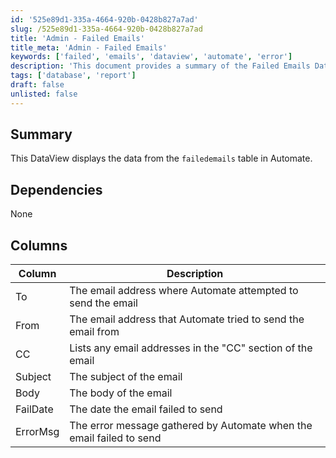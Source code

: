```yaml
---
id: '525e89d1-335a-4664-920b-0428b827a7ad'
slug: /525e89d1-335a-4664-920b-0428b827a7ad
title: 'Admin - Failed Emails'
title_meta: 'Admin - Failed Emails'
keywords: ['failed', 'emails', 'dataview', 'automate', 'error']
description: 'This document provides a summary of the Failed Emails DataView in ConnectWise Automate, detailing the columns and their descriptions that are displayed from the failedemails table, including information such as the email addresses involved, subject, body, failure date, and error messages.'
tags: ['database', 'report']
draft: false
unlisted: false
---
```


## Summary

This DataView displays the data from the `failedemails` table in Automate.

## Dependencies

None

## Columns

| Column    | Description                                                                                     |
|-----------|-------------------------------------------------------------------------------------------------|
| To        | The email address where Automate attempted to send the email                                   |
| From      | The email address that Automate tried to send the email from                                   |
| CC        | Lists any email addresses in the "CC" section of the email                                     |
| Subject   | The subject of the email                                                                        |
| Body      | The body of the email                                                                           |
| FailDate  | The date the email failed to send                                                               |
| ErrorMsg  | The error message gathered by Automate when the email failed to send                           |

